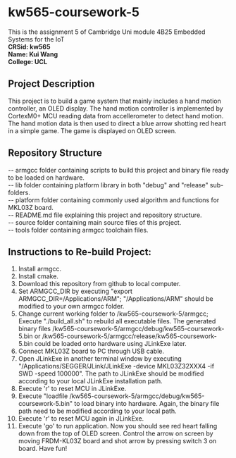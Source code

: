 # kw565-coursework-5
This is the assignment 5 of Cambridge Uni module 4B25 Embedded Systems for the IoT <br />
**CRSid: kw565 <br />
Name: Kui Wang <br />
College: UCL <br />**

## Project Description
This project is to build a game system that mainly includes a hand motion controller, an OLED display. The hand motion controller is implemented by CortexM0+ MCU reading data from accellerometer to detect hand motion. The hand motion data is then used to direct a blue arrow shotting red heart in a simple game. The game is displayed on OLED screen.

## Repository Structure
-- armgcc      folder containing scripts to build this project and binary file ready to be loaded on hardware.<br />
-- lib         folder containing platform library in both "debug" and "release" sub-folders.<br />
-- platform    folder containing commonly used algorithm and functions for MKL03Z board.<br />
-- README.md   file explaining this project and repository structure.<br />
-- source      folder containing main source files of this project.<br />
-- tools       folder containing armgcc toolchain files.<br />

## Instructions to Re-build Project:
1. Install armgcc. <br />
2. Install cmake. <br />
3. Download this repository from github to local computer. <br />
4. Set ARMGCC_DIR by executing "export ARMGCC_DIR=/Applications/ARM"; "/Applications/ARM" should be modified to your own armgcc folder. <br />
5. Change current working folder to /kw565-coursework-5/armgcc; Execute "./build_all.sh" to rebuild all executable files. The generated binary files /kw565-coursework-5/armgcc/debug/kw565-coursework-5.bin or /kw565-coursework-5/armgcc/release/kw565-coursework-5.bin could be loaded onto hardware using JLinkExe later.
6. Connect MKL03Z board to PC through USB cable. <br />
7. Open JLinkExe in another terminal window by executing "/Applications/SEGGER/JLink/JLinkExe -device MKL03Z32XXX4 -if SWD -speed 100000". The path to JLinkExe should be modified according to your local JLinkExe installation path. <br />
8. Execute 'r' to reset MCU in JLinkExe. <br />
9. Execute "loadfile /kw565-coursework-5/armgcc/debug/kw565-coursework-5.bin" to load binary into hardware. Again, the binary file path need to be modified according to your local path. <br />
10. Execute 'r' to reset MCU again in JLinkExe. <br />
11. Execute 'go' to run application. Now you should see red heart falling down from the top of OLED screen. Control the arrow on screen by moving FRDM-KL03Z board and shot arrow by pressing switch 3 on board. Have fun!
